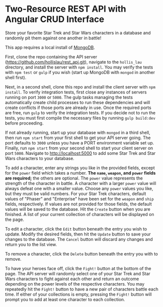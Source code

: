 # Two-Resource REST API with Angular CRUD Interface

Store your favorite Star Trek and Star Wars characters in a database and randomly pit them against one another in battle!

This app requires a local install of [MongoDB](http://www.mongodb.com).

First, clone the repo containing the API server (<https://github.com/hollislau/rest_api.git>), navigate to the `hollis_lau` directory, and install the server with `npm install`. You may verify the tests with `npm test` or `gulp` if you wish (start up MongoDB with `mongod` in another shell first).

Next, in a second shell, clone this repo and install the client server with `npm install`. To verify integration tests, first close any instances of servers running on port `3000` or `5000`. The gulp tasks managing the tests automatically create child processes to run these dependencies and will create conflicts if those ports are already in use. Once the required ports are free, run `gulp` to verify the integration tests. If you decide not to run the tests, you must first compile the necessary files by running `gulp build:dev` before proceeding.

If not already running, start up your database with `mongod` in a third shell, then run `npm start` from your first shell to get your API server going. The port defaults to `3000` unless you have a PORT environment variable set up. Finally, run `npm start` from your second shell to start your client server on port `5000`. Navigate to <http://localhost:5000> to add some Star Trek and Star Wars characters to your database.

To add a character, enter any strings you like in the provided fields, except for the `power` field which takes a number. __The `name`, `weapon`, and `power` fields are required;__ the others are optional. The `power` value represents the strength of the character in battle. A character with a larger `power` value will always defeat one with a smaller value. Choose any `power` values you like, but they must be valid numbers. For your Star Trek characters, default values of "Phaser" and "Enterprise" have been set for the `weapon` and `ship` fields, respectively. If values are not provided for those fields, the default values will be saved to the database. Hit the `Create` button when you are finished. A list of your current collection of characters will be displayed on the page.

To edit a character, click the `Edit` button beneath the entry you wish to update. Modify the desired fields, then hit the `Update` button to save your changes to the database. The `Cancel` button will discard any changes and return you to the list view.

To remove a character, click the `Delete` button beneath the entry you with to remove.

To have your heroes face off, click the `Fight!` button at the bottom of the page. The API server will randomly select one of your Star Trek and Star Wars characters to fight against each other and return an outcome depending on the power levels of the respective characters. You may repeatedly hit the `Fight!` button to have a new pair of characters battle each time. If either of your collections is empty, pressing the `Fight!` button will prompt you to add at least one character to each collection.
